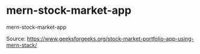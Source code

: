 # mern-stock-market-app
mern-stock-market-app

Source: https://www.geeksforgeeks.org/stock-market-portfolio-app-using-mern-stack/
